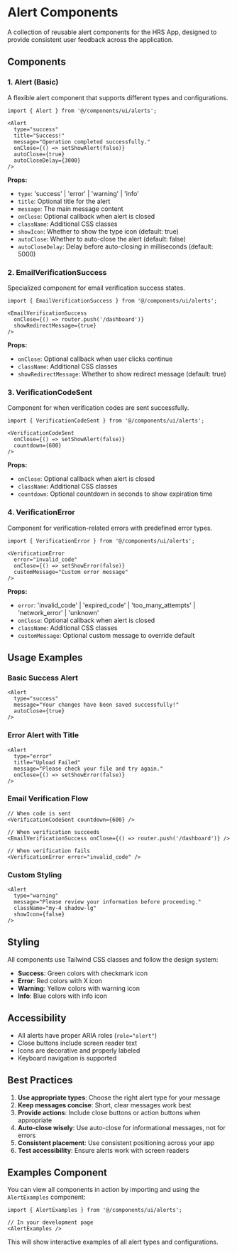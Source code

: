 # Alert Components

A collection of reusable alert components for the HRS App, designed to provide consistent user feedback across the application.

## Components

### 1. Alert (Basic)
A flexible alert component that supports different types and configurations.

```tsx
import { Alert } from '@/components/ui/alerts';

<Alert
  type="success"
  title="Success!"
  message="Operation completed successfully."
  onClose={() => setShowAlert(false)}
  autoClose={true}
  autoCloseDelay={3000}
/>
```

**Props:**
- `type`: 'success' | 'error' | 'warning' | 'info'
- `title`: Optional title for the alert
- `message`: The main message content
- `onClose`: Optional callback when alert is closed
- `className`: Additional CSS classes
- `showIcon`: Whether to show the type icon (default: true)
- `autoClose`: Whether to auto-close the alert (default: false)
- `autoCloseDelay`: Delay before auto-closing in milliseconds (default: 5000)

### 2. EmailVerificationSuccess
Specialized component for email verification success states.

```tsx
import { EmailVerificationSuccess } from '@/components/ui/alerts';

<EmailVerificationSuccess
  onClose={() => router.push('/dashboard')}
  showRedirectMessage={true}
/>
```

**Props:**
- `onClose`: Optional callback when user clicks continue
- `className`: Additional CSS classes
- `showRedirectMessage`: Whether to show redirect message (default: true)

### 3. VerificationCodeSent
Component for when verification codes are sent successfully.

```tsx
import { VerificationCodeSent } from '@/components/ui/alerts';

<VerificationCodeSent
  onClose={() => setShowAlert(false)}
  countdown={600}
/>
```

**Props:**
- `onClose`: Optional callback when alert is closed
- `className`: Additional CSS classes
- `countdown`: Optional countdown in seconds to show expiration time

### 4. VerificationError
Component for verification-related errors with predefined error types.

```tsx
import { VerificationError } from '@/components/ui/alerts';

<VerificationError
  error="invalid_code"
  onClose={() => setShowError(false)}
  customMessage="Custom error message"
/>
```

**Props:**
- `error`: 'invalid_code' | 'expired_code' | 'too_many_attempts' | 'network_error' | 'unknown'
- `onClose`: Optional callback when alert is closed
- `className`: Additional CSS classes
- `customMessage`: Optional custom message to override default

## Usage Examples

### Basic Success Alert
```tsx
<Alert
  type="success"
  message="Your changes have been saved successfully!"
  autoClose={true}
/>
```

### Error Alert with Title
```tsx
<Alert
  type="error"
  title="Upload Failed"
  message="Please check your file and try again."
  onClose={() => setShowError(false)}
/>
```

### Email Verification Flow
```tsx
// When code is sent
<VerificationCodeSent countdown={600} />

// When verification succeeds
<EmailVerificationSuccess onClose={() => router.push('/dashboard')} />

// When verification fails
<VerificationError error="invalid_code" />
```

### Custom Styling
```tsx
<Alert
  type="warning"
  message="Please review your information before proceeding."
  className="my-4 shadow-lg"
  showIcon={false}
/>
```

## Styling

All components use Tailwind CSS classes and follow the design system:
- **Success**: Green colors with checkmark icon
- **Error**: Red colors with X icon
- **Warning**: Yellow colors with warning icon
- **Info**: Blue colors with info icon

## Accessibility

- All alerts have proper ARIA roles (`role="alert"`)
- Close buttons include screen reader text
- Icons are decorative and properly labeled
- Keyboard navigation is supported

## Best Practices

1. **Use appropriate types**: Choose the right alert type for your message
2. **Keep messages concise**: Short, clear messages work best
3. **Provide actions**: Include close buttons or action buttons when appropriate
4. **Auto-close wisely**: Use auto-close for informational messages, not for errors
5. **Consistent placement**: Use consistent positioning across your app
6. **Test accessibility**: Ensure alerts work with screen readers

## Examples Component

You can view all components in action by importing and using the `AlertExamples` component:

```tsx
import { AlertExamples } from '@/components/ui/alerts';

// In your development page
<AlertExamples />
```

This will show interactive examples of all alert types and configurations.
